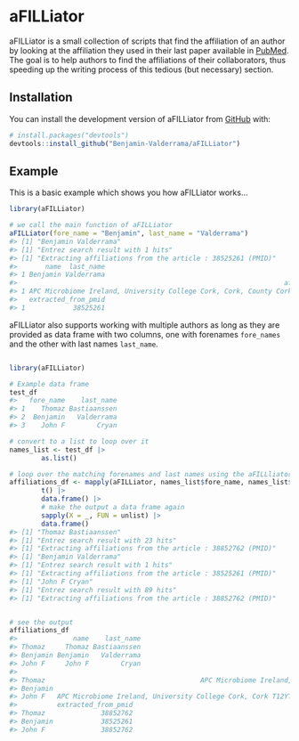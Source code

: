 
<!-- README.md is generated from README.Rmd. Please edit that file -->

# aFILLiator

<!-- badges: start -->
<!-- badges: end -->

aFILLiator is a small collection of scripts that find the affiliation of
an author by looking at the affiliation they used in their last paper
available in [PubMed](https://pubmed.ncbi.nlm.nih.gov/). The goal is to
help authors to find the affiliations of their collaborators, thus
speeding up the writing process of this tedious (but necessary) section.

## Installation

You can install the development version of aFILLiator from
[GitHub](https://github.com/) with:

``` r
# install.packages("devtools")
devtools::install_github("Benjamin-Valderrama/aFILLiator")
```

## Example

This is a basic example which shows you how aFILLiator works…

``` r
library(aFILLiator)

# we call the main function of aFILLiator
aFILLiator(fore_name = "Benjamin", last_name = "Valderrama")
#> [1] "Benjamin Valderrama"
#> [1] "Entrez search result with 1 hits"
#> [1] "Extracting affiliations from the article : 38525261 (PMID)"
#>       name  last_name
#> 1 Benjamin Valderrama
#>                                                                   affiliations
#> 1 APC Microbiome Ireland, University College Cork, Cork, County Cork, Ireland.
#>   extracted_from_pmid
#> 1            38525261
```

aFILLiator also supports working with multiple authors as long as they
are provided as data frame with two columns, one with forenames
`fore_names` and the other with last names `last_name`.

``` r

library(aFILLiator)

# Example data frame
test_df
#>   fore_name    last_name
#> 1    Thomaz Bastiaanssen
#> 2  Benjamin   Valderrama
#> 3    John F        Cryan

# convert to a list to loop over it
names_list <- test_df |> 
        as.list()

# loop over the matching forenames and last names using the aFILLliator function
affiliations_df <- mapply(aFILLiator, names_list$fore_name, names_list$last_name) |>
        t() |>
        data.frame() |>
        # make the output a data frame again
        sapply(X = _, FUN = unlist) |>
        data.frame()
#> [1] "Thomaz Bastiaanssen"
#> [1] "Entrez search result with 23 hits"
#> [1] "Extracting affiliations from the article : 38852762 (PMID)"
#> [1] "Benjamin Valderrama"
#> [1] "Entrez search result with 1 hits"
#> [1] "Extracting affiliations from the article : 38525261 (PMID)"
#> [1] "John F Cryan"
#> [1] "Entrez search result with 89 hits"
#> [1] "Extracting affiliations from the article : 38852762 (PMID)"


# see the output
affiliations_df
#>              name    last_name
#> Thomaz     Thomaz Bastiaanssen
#> Benjamin Benjamin   Valderrama
#> John F     John F        Cryan
#>                                                                                                                                                                                            affiliations
#> Thomaz                                       APC Microbiome Ireland, University College Cork, Cork T12YT20, Ireland; Dept. of Anatomy and Neuroscience, University College Cork, Cork T12YT20, Ireland.
#> Benjamin                                                                                                                   APC Microbiome Ireland, University College Cork, Cork, County Cork, Ireland.
#> John F   APC Microbiome Ireland, University College Cork, Cork T12YT20, Ireland; Dept. of Anatomy and Neuroscience, University College Cork, Cork T12YT20, Ireland. Electronic address: J.Cryan@ucc.ie.
#>          extracted_from_pmid
#> Thomaz              38852762
#> Benjamin            38525261
#> John F              38852762
```
